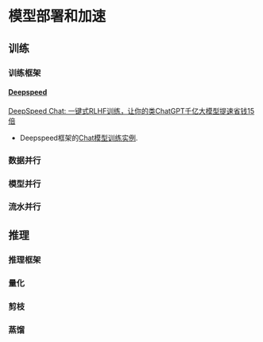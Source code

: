 # 模型部署和加速

## 训练

### 训练框架

#### [Deepspeed](https://github.com/microsoft/DeepSpeed)

[DeepSpeed Chat: 一键式RLHF训练，让你的类ChatGPT千亿大模型提速省钱15倍](https://aijishu.com/a/1060000000397639)
* Deepspeed框架的[Chat模型训练实例](https://github.com/microsoft/DeepSpeedExamples/tree/master/applications/DeepSpeed-Chat).

### 数据并行

### 模型并行

### 流水并行

## 推理

### 推理框架

### 量化

### 剪枝

### 蒸馏

